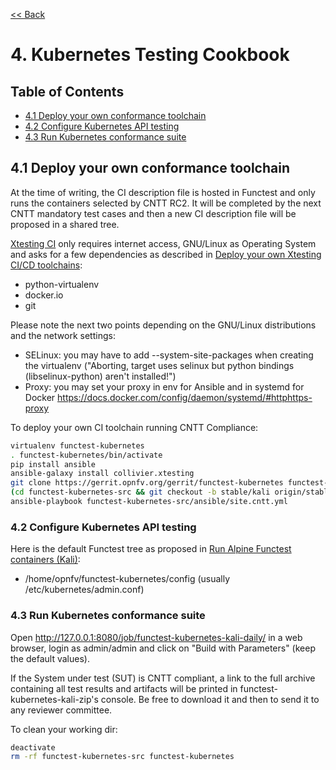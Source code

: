[<< Back](../)

# 4. Kubernetes Testing Cookbook

## Table of Contents
* [4.1 Deploy your own conformance toolchain](#4.1)
* [4.2 Configure Kubernetes API testing](#4.2)
* [4.3 Run Kubernetes conformance suite](#4.3)

<a name="4.1"></a>
## 4.1 Deploy your own conformance toolchain

At the time of writing, the CI description file is hosted in Functest and only
runs the containers selected by CNTT RC2. It will be completed by the
next CNTT mandatory test cases and then a new CI description file will be
proposed in a shared tree.

[Xtesting CI](https://galaxy.ansible.com/collivier/xtesting) only requires
internet access, GNU/Linux as Operating System and asks for a few
dependencies as described in
[Deploy your own Xtesting CI/CD toolchains](https://wiki.opnfv.org/pages/viewpage.action?pageId=32015004):
- python-virtualenv
- docker.io
- git

Please note the next two points depending on the GNU/Linux distributions and
the network settings:
- SELinux: you may have to add -\-system-site-packages when creating the
  virtualenv ("Aborting, target uses selinux but python bindings
  (libselinux-python) aren't installed!")
- Proxy: you may set your proxy in env for Ansible and in systemd for Docker
  https://docs.docker.com/config/daemon/systemd/#httphttps-proxy

To deploy your own CI toolchain running CNTT Compliance:
```bash
virtualenv functest-kubernetes
. functest-kubernetes/bin/activate
pip install ansible
ansible-galaxy install collivier.xtesting
git clone https://gerrit.opnfv.org/gerrit/functest-kubernetes functest-kubernetes-src
(cd functest-kubernetes-src && git checkout -b stable/kali origin/stable/kali)
ansible-playbook functest-kubernetes-src/ansible/site.cntt.yml
```

<a name="4.2"></a>
### 4.2 Configure Kubernetes API testing

Here is the default Functest tree as proposed in
[Run Alpine Functest containers (Kali)](https://wiki.opnfv.org/pages/viewpage.action?pageId=56295675):
- /home/opnfv/functest-kubernetes/config (usually /etc/kubernetes/admin.conf)

<a name="4.3"></a>
### 4.3 Run Kubernetes conformance suite

Open http://127.0.0.1:8080/job/functest-kubernetes-kali-daily/ in a web
browser, login as admin/admin and click on "Build with Parameters" (keep the
default values).

If the System under test (SUT) is CNTT compliant, a link to the full archive
containing all test results and artifacts will be printed in
functest-kubernetes-kali-zip's console. Be free to download it and then to send
it to any reviewer committee.

To clean your working dir:
```bash
deactivate
rm -rf functest-kubernetes-src functest-kubernetes
```
